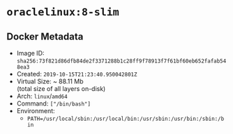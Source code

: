 # `oraclelinux:8-slim`

## Docker Metadata

- Image ID: `sha256:73f821d86dfb84de2f3371288b1c28ff9f78913f7f61bf60eb652fafab548ea3`
- Created: `2019-10-15T21:23:40.950042801Z`
- Virtual Size: ~ 88.11 Mb  
  (total size of all layers on-disk)
- Arch: `linux`/`amd64`
- Command: `["/bin/bash"]`
- Environment:
  - `PATH=/usr/local/sbin:/usr/local/bin:/usr/sbin:/usr/bin:/sbin:/bin`
